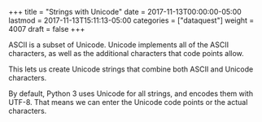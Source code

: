 +++
title = "Strings with Unicode"
date = 2017-11-13T00:00:00-05:00
lastmod = 2017-11-13T15:11:13-05:00
categories = ["dataquest"]
weight = 4007
draft = false
+++

ASCII is a subset of Unicode. Unicode implements all of the ASCII characters, as well as the additional characters that code points allow.

This lets us create Unicode strings that combine both ASCII and Unicode characters.

By default, Python 3 uses Unicode for all strings, and encodes them with UTF-8. That means we can enter the Unicode code points or the actual characters.
